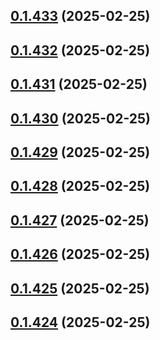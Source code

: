 ## [0.1.433](https://github.com/binary-braids/terraform-oracle/compare/v0.1.432...v0.1.433) (2025-02-25)



## [0.1.432](https://github.com/binary-braids/terraform-oracle/compare/v0.1.431...v0.1.432) (2025-02-25)



## [0.1.431](https://github.com/binary-braids/terraform-oracle/compare/v0.1.430...v0.1.431) (2025-02-25)



## [0.1.430](https://github.com/binary-braids/terraform-oracle/compare/v0.1.429...v0.1.430) (2025-02-25)



## [0.1.429](https://github.com/binary-braids/terraform-oracle/compare/v0.1.428...v0.1.429) (2025-02-25)



## [0.1.428](https://github.com/binary-braids/terraform-oracle/compare/v0.1.427...v0.1.428) (2025-02-25)



## [0.1.427](https://github.com/binary-braids/terraform-oracle/compare/v0.1.426...v0.1.427) (2025-02-25)



## [0.1.426](https://github.com/binary-braids/terraform-oracle/compare/v0.1.425...v0.1.426) (2025-02-25)



## [0.1.425](https://github.com/binary-braids/terraform-oracle/compare/v0.1.424...v0.1.425) (2025-02-25)



## [0.1.424](https://github.com/binary-braids/terraform-oracle/compare/v0.1.423...v0.1.424) (2025-02-25)



